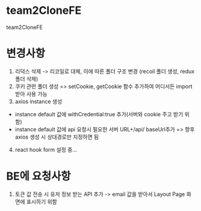 # team2CloneFE

team2CloneFE

# 변경사항

1. 리덕스 삭제 -> 리코일로 대체, 이에 따른 폴더 구조 변경 (recoil 폴더 생성, redux 폴더 삭제)
2. 쿠키 관련 폴더 생성 => setCookie, getCookie 함수 추가하여 어디서든 import받아 사용 가능
3. axios instance 생성

- instance default 값에 withCredential:true 추가(서버와 cookie 주고 받기 위함)
- instance default 값에 api 요청시 필요한 서버 URL+/api/ baseUrl추가 => 향후 axios 생성 시 상대경로만 지정하면 됨

4. react hook form 설정 중...

# BE에 요청사항

1. 토큰 값 전송 시 유저 정보 받는 API 추가 -> email 값을 받아서 Layout Page 화면에 표시하기 위함
